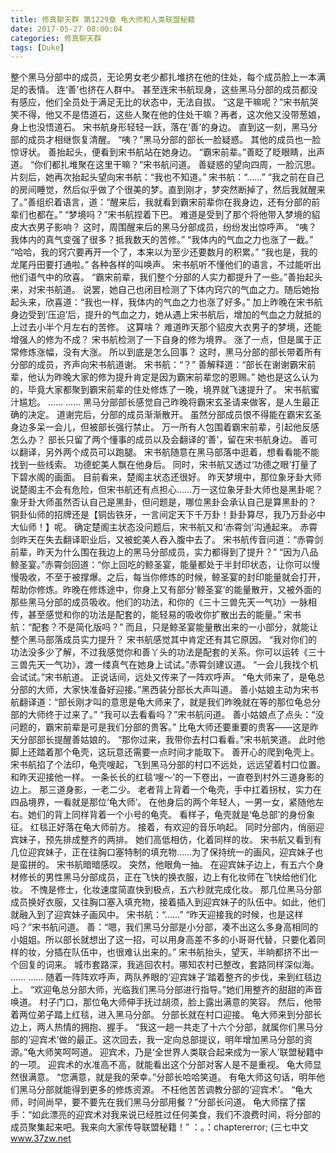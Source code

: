 ```yaml
---
title: 修真聊天群 第1229章 龟大师和人类联盟秘籍
date: 2017-05-27 08:00:04
categories: 修真聊天群
tags: [Duke]
---
```


整个黑马分部中的成员，无论男女老少都扎堆挤在他的住处，每个成员脸上一本满足的表情。
连‘善’也挤在人群中。
甚至连宋书航现身，这些黑马分部的成员都没有感应，他们全员处于满足无比的状态中，无法自拔。
“这是干嘛呢？”宋书航哭笑不得，他又不是悟道石，这些人聚在他的住处干嘛？再者，这次他又没带葱娘，身上也没悟道石。
宋书航身形轻轻一跃，落在‘善’的身边。
直到这一刻，黑马分部的成员才相继恢复清醒。
“咦？”黑马分部的部长一脸疑惑。
其他的成员也一脸惊讶状。
善抬起头，便看到宋书航站在她身边。
“霸宋前辈。”善眨了眨眼睛，出声道。
“你们都扎堆聚在这里干嘛？”宋书航问道。
善疑惑的望向四周，一脸沉思。
片刻后，她再次抬起头望向宋书航：“我也不知道。”
宋书航：“……”
“我之前在自己的房间睡觉，然后似乎做了个很美的梦。直到刚才，梦突然断掉了，然后我就醒来了。”善组织着语言，道：“醒来后，我就看到霸宋前辈你在我身边，还有分部的前辈们也都在。”
“梦境吗？”宋书航捏着下巴。
难道是受到了那个将他带入梦境的貂皮大衣男子影响？
这时，周围醒来后的黑马分部成员，纷纷发出惊呼声。
“咦？我体内的真气变强了很多？抵我数天的苦修。”
“我体内的气血之力也涨了一截。”
“哈哈，我的窍穴要再开一个了，本来以为至少还要数月的积累。”
“我也是，我的龙尾丹田要打通啦。”
各种各样的叫唤声。
宋书航听不懂他们的语言，不过能听出他们语气中的欣喜。
“霸宋前辈，我们整个分部的人实力都提升了一些。”善抬起头来，对宋书航道。
说罢，她自己也闭目检测了下体内窍穴的气血之力。随后她抬起头来，欣喜道：“我也一样，我体内的气血之力也涨了好多。”
加上昨晚在宋书航身边受到‘压迫’后，提升的气血之力，她从遇上宋书航后，增加的气血之力就抵的上过去小半个月左右的苦修。
这算啥？
难道昨天那个貂皮大衣男子的梦境，还能增强人的修为不成？
宋书航检测了一下自身的修为境界。
涨了一点，但是属于正常修炼涨幅，没有大涨。
所以到底是怎么回事？
这时，黑马分部的部长带着所有分部的成员，齐声向宋书航道谢。
宋书航：“？”
善解释道：“部长在谢谢霸宋前辈，他认为昨晚大家的修为提升肯定是因为霸宋前辈您的恩赐。”
她也是这么认为的，毕竟大家都聚到霸宋前辈的住处修炼了一晚，境界就飞速提升了。
宋书航蜜汁尴尬。
……
……
黑马分部部长感觉自己昨晚将霸宋玄圣请来做客，是人生最正确的决定。
道谢完后，分部的成员渐渐散开。
虽然分部成员恨不得能在霸宋玄圣身边多呆一会儿，但被部长强行禁止。
万一所有人包围着霸宋前辈，引起他反感怎么办？
部长只留了两个懂事的成员以及会翻译的‘善’，留在宋书航身边。
善可以翻译，另外两个成员可以跑腿。
宋书航随意在黑马部落中逛着，想看看能不能找到一些线索。
功德蛇美人飘在他身后。
同时，宋书航又透过‘功德之眼’打量了下碧水阁的画面。
目前看来，楚阁主状态还很好。
昨天梦境中，那位象牙卦大师说楚阁主不会有危险，但宋书航还有点担心……万一这位象牙卦大师也是黑卦呢？
象牙卦大师虽然否认自己是黑卦，但问题是，哪位黑卦会承认自己是算黑卦的？
铜卦仙师的招牌还是【铜齿铁牙，一言间定天下千万卦！卦卦算尽，我乃万卦必中大仙师！】呢。
确定楚阁主状态没问题后，宋书航又和‘赤霄剑’沟通起来。
赤霄剑昨天在失去翻译职业后，又被蛇美人吞入腹中去了。
宋书航传音问道：“赤霄剑前辈，昨天为什么围在我边上的黑马分部成员，实力都得到了提升？”
“因为八品鲸圣宴。”赤霄剑回道：“你上回吃的鲸圣宴，能量都处于半封印状态，让你可以慢慢吸收，不至于被撑爆。之后，每当你修炼的时候，鲸圣宴的封印能量就会打开，帮助你修炼。昨晚在修炼途中，你身上又有部分‘鲸圣宴’的能量散开，又被外面的那些黑马分部的成员吸收。他们的功法，和你的《三十三兽先天一气功》一脉相传，甚至感觉和你的功法是配套的，能轻易的吸收你扩散出去的能量。”
宋书航：“配套？不是简化版吗？”
而且，只是鲸圣宴能量散出来的一小部分，就能让整个黑马部落成员实力提升？
宋书航感觉其中肯定还有其它原因。
“我对你们的功法没多少了解，不过我感觉你和善丫头的功法是配套的关系。你可以运转《三十三兽先天一气功》，渡一缕真气在她身上试试。”赤霄剑建议道。
“一会儿我找个机会试试。”宋书航道。
正说话间，远处又传来了一阵欢呼声。
“龟大师来了，是龟总分部的大师，大家快准备好迎接。”黑西装分部长大声叫道。
善小姑娘主动为宋书航翻译道：“部长刚才叫的意思是龟大师来了，就是我们昨晚就在等的那位龟总分部的大师终于过来了。”
“我可以去看看吗？”宋书航问道。
善小姑娘点了点头：“没问题的，霸宋前辈是可是我们分部的贵客。”
比龟大师还要重要的贵客——这是昨天分部部长提醒善姑娘的。
“那你过来，我带你去村口看看。”宋书航笑道。
此时他脚上还踏着那个龟壳，这玩意还需要一点时间才能取下。
善开心的爬到龟壳上。
宋书航掐了个法印，龟壳嗖起，飞到黑马分部的村口不远处，远远望着村口位置。
和昨天迎接他一样。
一条长长的红毯‘嗖～’的一下卷出，一直卷到村外三道身影的边上。
那三道身影，一老二少。
老者背上背着一个龟壳，手中扛着拐杖，实力在四品境界，一看就是那位‘龟大师’。
在他身后的两个年轻人，一男一女，紧随他左右。她们的背上同样背着一个小号的龟壳。
看样子，龟壳就是‘龟总部’的身份象征。
红毯正好落在龟大师前方。
接着，有欢迎的音乐响起。
同时分部内，俏丽迎宾妹子，预先排成整齐的两排。
她们高低相仿，化着同样的妆。
宋书航又看到有几位迎宾妹子，正在往胸口塞特制的填充物……为了保持统一的画风，迎宾妹子也是蛮拼的。
宋书航暗暗感叹。
突然，他眼角一抽。
在迎宾妹子边上，有五六个身材修长的男性黑马分部成员，正在飞快的换衣服，边上有化妆师在飞快给他们化妆。
不愧是修士，化妆速度简直快到极点，五六秒就完成化妆。
那几位黑马分部成员换好衣服，又往胸口塞入填充物，接着插入到迎宾妹子的队伍中。如此，他们就融入到了迎宾妹子画风中。
宋书航：“……”
“昨天迎接我的时候，也是这样吗？”宋书航问道。
善：“嗯，我们黑马分部是小分部，凑不出这么多身高相同的小姐姐。所以部长就想出了这一招，可以用身高差不多的小哥哥代替，只要化着同样的妆，分插在队伍中，也很难认出来的。”
宋书航抬头，望天，半晌都挤不出一个回复的词来。
城市套路深，我逃回农村。哪知农村已整改，套路同样深似海。
……
……
随着一阵阵欢呼声，两队养眼的‘迎宾妹子’踏着整齐的步伐，来到红毯边上。
“欢迎龟总分部大师，光临我们黑马分部进行指导。”她们用整齐的甜甜的声音唤道。
村子门口，那位龟大师伸手抚过胡须，脸上露出满意的笑容。
然后，他带着两位弟子踏上红毯，进入黑马分部。
分部长就在村口迎接。
龟大师来到分部长边上，两人热情的拥抱、握手。
“我这一趟一共走了十六个分部，就属你们黑马分部的‘迎宾术’做的最正。这次回去，我一定向总部提议，明年增加黑马分部的资源。”龟大师笑呵呵道。
迎宾术，乃是‘全世界人类联合起来成为一家人’联盟秘籍中的一项。
迎宾术的水准高不高，就能看出这个分部对客人是不是重视。
龟大师显然很满意。
“您满意，就是我的荣幸。”分部长哈哈笑道。
有龟大师这句话，明年他们黑马分部就能得到更多的修炼资源。
不枉他苦苦调教分部的‘迎宾术’。
“龟大师，时间尚早，要不要先在我们黑马分部用餐？”分部长问道。
龟大师摆了摆手：“如此漂亮的迎宾术对我来说已经胜过任何美食，我们不浪费时间，将分部的成员聚集起来吧。我来向大家传导联盟秘籍！”
：。：chaptererror;
(三七中文 www.37zw.net
